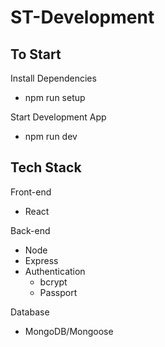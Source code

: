 # ST-Development

## To Start

  Install Dependencies
  - npm run setup

  Start Development App
  - npm run dev

## Tech Stack

  Front-end
  - React

  Back-end
  - Node
  - Express
  - Authentication
    - bcrypt
    - Passport

  Database
  - MongoDB/Mongoose


